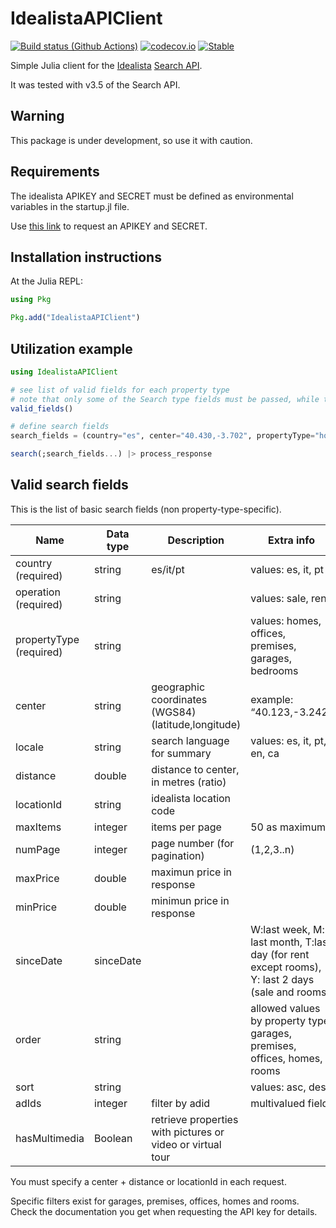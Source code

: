 # IdealistaAPIClient

[![Build status (Github Actions)](https://github.com/rogersamso/IdealistaAPIClient.jl/workflows/CI/badge.svg)](https://github.com/rogersamso/IdealistaAPIClient.jl/actions)
[![codecov.io](http://codecov.io/github/rogersamso/IdealistaAPIClient.jl/coverage.svg?branch=main)](http://codecov.io/github/rogersamso/IdealistaAPIClient.jl?branch=main)
[![Stable](https://img.shields.io/badge/docs-stable-blue.svg)](https://rogersamso.github.io/IdealistaAPIClient.jl/stable)

Simple Julia client for the [Idealista](https://idealista.com) [Search API](https://developers.idealista.com/access-request).

It was tested with v3.5 of the Search API.

## Warning

This package is under development, so use it with caution. 

## Requirements

The idealista APIKEY and SECRET must be defined as environmental variables in the startup.jl file.

Use [this link](https://developers.idealista.com/access-request) to request an APIKEY and SECRET.


## Installation instructions

At the Julia REPL:

```julia
using Pkg

Pkg.add("IdealistaAPIClient")

```

## Utilization example

```julia
using IdealistaAPIClient

# see list of valid fields for each property type
# note that only some of the Search type fields must be passed, while the rest are optional (see the Valid search fields section below)
valid_fields()

# define search fields
search_fields = (country="es", center="40.430,-3.702", propertyType="homes", distance=15000, operation="sale", bedrooms="1,2,3,4", swimmingPool=true)

search(;search_fields...) |> process_response

```


## Valid search fields

This is the list of basic search fields (non property-type-specific). 

| Name                     | Data type | Description                                              | Extra info                                          |
---------------------------|-----------|----------------------------------------------------------|-----------------------------------------------------|
| country (required)       | string    | es/it/pt                                                 | values: es, it, pt                                  |
| operation (required)     | string    |                                                          | values: sale, rent                                  |
| propertyType (required)  | string    |                                                          | values: homes, offices, premises, garages, bedrooms |
| center                   | string    | geographic coordinates (WGS84) (latitude,longitude)      | example: “40.123,-3.242”                            |
| locale                   | string    | search language for summary                              | values: es, it, pt, en, ca                          |
| distance                 | double    | distance to center, in metres (ratio)                    |                                                     |
| locationId               | string    | idealista location code 	                          |                                                     |
| maxItems                 | integer   | items per page                                           | 50 as maximum                                       |
| numPage                  | integer   | page number (for pagination)                             | (1,2,3..n)                                          |
| maxPrice                 | double    | maximun price in response                                |
| minPrice                 | double    | minimun price in response                                |
| sinceDate                | sinceDate |                                                          | W:last week, M: last month, T:last day (for rent except rooms), Y: last 2 days (sale and rooms) |
| order                    | string    |                                                          | allowed values by property type: garages, premises, offices, homes, rooms |
| sort                     | string    |                                                          | values: asc, desc                                   | 
| adIds                    | integer   | filter by adid                                           | multivalued field                                   |
| hasMultimedia            | Boolean   | retrieve properties with pictures or video or virtual tour|                                                     |

You must specify a center + distance or locationId in each request.

Specific filters exist for garages, premises, offices, homes and rooms. Check the documentation you get when requesting the API key for details.
